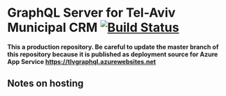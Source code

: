 # GraphQL Server for Tel-Aviv Municipal CRM [![Build Status](https://travis-ci.org/TLVMuni/graphql-crm-server.svg?branch=master)](https://travis-ci.org/TLVMuni/graphql-crm-server)
<b>This a production repository. Be careful to update the master branch of this repository because it is published as deployment source for Azure App Service https://tlvgraphql.azurewebsites.net</b>

## Notes on hosting

